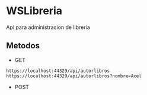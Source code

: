 ﻿# WSLibreria
Api para administracion de libreria

## Metodos

* GET
```
https://localhost:44329/api/autorlibros
https://localhost:44329/api/autorlibros?nombre=Axel
```

* POST
```

```
